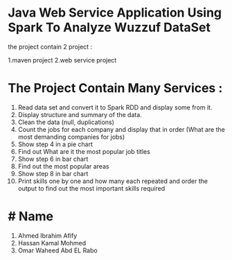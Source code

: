 # Java Web Service Application Using Spark To Analyze Wuzzuf DataSet
the project contain 2 project :
   
   1.maven project
   2.web service project

# The Project Contain Many Services :
  1. Read data set and convert it to Spark RDD and display some from it.
  2. Display structure and summary of the data.
  3. Clean the data (null, duplications)
  4. Count the jobs for each company and display that in order (What are the most demanding companies for jobs)
  5. Show step 4 in a pie chart 
  6. Find out What are it the most popular job titles 
  7. Show step 6 in bar chart 
  8. Find out the most popular areas
  9. Show step 8 in bar chart 
  10. Print skills one by one and how many each repeated and order the output to find out the most important skills required
#  #   Name     
   1.  Ahmed Ibrahim Afify
   2.  Hassan Kamal Mohmed
   3.  Omar Waheed Abd EL Rabo
